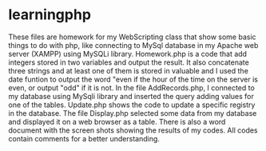 # learningphp

These files are homework for my WebScripting class that show some basic things to do with php, like connecting to MySql database in my Apache web server (XAMPP) using MySQLi library. 
Homework.php is a code that add integers stored in two variables and output the result. It also concatenate three strings and at least one of them is stored in valuable and I used the date funtion to output the word "even if the hour of the time on the server is even, or output "odd" if it is not.
In the file AddRecords.php, I connected to my database using MySqli library and inserted the query adding values for one of the tables. Update.php shows the code to update a specific registry in the database.
The file Display.php selected some data from my database and displayed it on a web browser as a table.
There is also a word document with the screen shots showing the results of my codes.
All codes contain comments for a better understanding.
